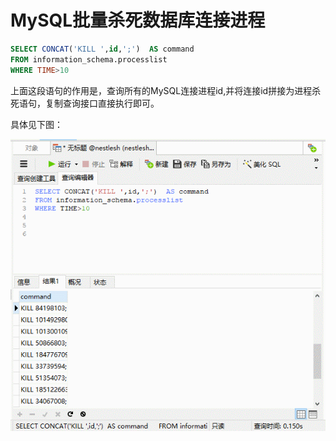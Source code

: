 # MySQL批量杀死数据库连接进程

```sql
SELECT CONCAT('KILL ',id,';')  AS command    
FROM information_schema.processlist      
WHERE TIME>10
```

上面这段语句的作用是，查询所有的MySQL连接进程id,并将连接id拼接为进程杀死语句，复制查询接口直接执行即可。

具体见下图：

![bottom](../.gitbook/assets/killprocess.gif)

